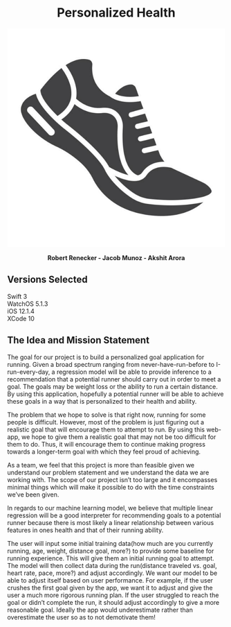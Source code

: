 
<h1 align="center"> Personalized Health </h1>
<p align="center">
  <img src="objects/images/readme1.jpg" alt="Title-Image" />
</p>

<p align="center">
 <b>Robert Renecker - Jacob Munoz - Akshit Arora</b>
</p>

## Versions Selected

Swift 3 \
WatchOS 5.1.3 \
iOS 12.1.4 \
XCode 10

## The Idea and Mission Statement

The goal for our project is to build a personalized goal application for running. Given a broad spectrum ranging from never-have-run-before to I-run-every-day, a regression model will be able to provide inference to a recommendation that a potential runner should carry out in order to meet a goal. The goals may be weight loss or the ability to run a certain distance. By using this application, hopefully a potential runner will be able to achieve these goals in a way that is personalized to their health and ability.

The problem that we hope to solve is that right now, running for some people is difficult. However, most of the problem is just figuring out a realistic goal that will encourage them to attempt to run. By using this web-app, we hope to give them a realistic goal that may not be too difficult for them to do. Thus, it will encourage them to continue making progress towards a longer-term goal with which they feel proud of achieving.

As a team, we feel that this project is more than feasible given we understand our problem statement and we understand the data we are working with. The scope of our project isn’t too large and it encompasses minimal things which will make it possible to do with the time constraints we’ve been given.

In regards to our machine learning model, we believe that multiple linear regression will be a good interpreter for recommending goals to a potential runner because there is most likely a linear relationship between various features in ones health and that of their running ability.

The user will input some initial training data(how much are you currently running, age, weight, distance goal, more?) to provide some baseline for running experience. This will give them an initial running goal to attempt. The model will then collect data during the run(distance traveled vs. goal, heart rate, pace, more?) and adjust accordingly. We want our model to be able to adjust itself based on user performance. For example, if the user crushes the first goal given by the app, we want it to adjust and give the user a much more rigorous running plan. If the user struggled to reach the goal or didn’t complete the run, it should adjust accordingly to give a more reasonable goal. Ideally the app would underestimate rather than overestimate the user so as to not demotivate them!